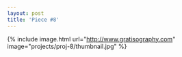 ```yaml
---
layout: post
title: 'Piece #8'
---
```


{% include image.html url="http://www.gratisography.com" image="projects/proj-8/thumbnail.jpg" %}
